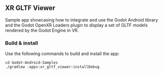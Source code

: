 ## XR GLTF Viewer

Sample app showcasing how to integrate and use the Godot Android library and the Godot OpenXR 
Loaders plugin to display a set of GLTF models rendered by the Godot Engine in VR.

### Build & install

Use the following commands to build and install the app:

```
cd Godot-Android-Samples
./gradlew :apps:xr_gltf_viewer:installDebug
```
